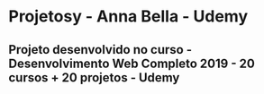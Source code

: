 # Projetosy - Anna Bella - Udemy
##  Projeto desenvolvido  no curso - Desenvolvimento Web Completo 2019 - 20 cursos + 20 projetos  - Udemy

